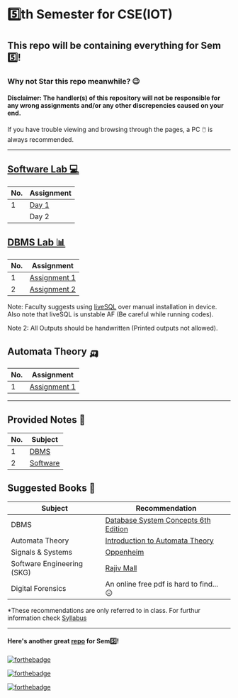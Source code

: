 # 5️⃣th Semester for CSE(IOT)
## This repo will be containing everything for Sem 5️⃣!
### Why not Star this repo meanwhile? 😉
#### Disclaimer: The handler(s) of this repository will not be responsible for any wrong assignments and/or any other discrepencies caused on your end.
If you have trouble viewing and browsing through the pages, a PC 🖱️ is always recommended. 

---

## [Software Lab 💻](/SOFTWARE_LAB/PCCCSE593.pdf)

| No. | Assignment |
| --- | --- |
| 1 | [Day 1](/SOFTWARE_LAB/Day1/)
|   | Day 2 |

## [DBMS Lab 📊](/DBMS_LAB/PCC-CSE591.pdf)

| No. | Assignment |
| --- | --- |
| 1 | [Assignment 1](/DBMS_LAB/Assignment1) |
| 2 | [Assignment 2](/DBMS_LAB/Assignment2) |

Note: Faculty suggests using [liveSQL](https://www.bing.com/ck/a?!&&p=a9d0ddf772a14109JmltdHM9MTY5MDE1NjgwMCZpZ3VpZD0zM2RiODkyZi05NWM1LTZlYzUtMmZiOS05YTdhOTQ2ODZmMmQmaW5zaWQ9NTIyNQ&ptn=3&hsh=3&fclid=33db892f-95c5-6ec5-2fb9-9a7a94686f2d&psq=oraclelive&u=a1aHR0cHM6Ly9saXZlc3FsLm9yYWNsZS5jb20vYXBleC9mP3A9NTkwOjE3Ojc5ODMxMzcwOTU3NDg6Ojo6Og&ntb=1) over manual installation in device. Also note that liveSQL is unstable AF (Be careful while running codes).

Note 2: All Outputs should be handwritten (Printed outputs not allowed).

## Automata Theory 🛺

| No. | Assignment |
| --- | --- |
| 1 | [Assignment 1](/AUTOMATA/Assignment1) |

---

## Provided Notes 📜

| No. | Subject |
| --- | --- |
| 1 | [DBMS](/Notes/DBMS/) |
| 2 | [Software](/Notes/Software/) |

## Suggested Books 📖

| Subject | Recommendation |
| --- | --- |
| DBMS | [Database System Concepts 6th Edition](https://drive.google.com/file/d/13q8K7vhvQaavlgoO1eJpKQHKjaTBh8dP/view?pli=1) |
| Automata Theory | [Introduction to Automata Theory](https://idoc.pub/queue/introduction-to-automata-theory-languages-by-john-e-hopcroft-rajeev-motwani-jeffrey-d-ullman-546gd9dyrqn8) |
| Signals & Systems | [Oppenheim](https://vdocument.in/oppenheim-signals-and-systems-complete.html?page=1) |
| Software Engineering (SKG) | [Rajiv Mall](https://davcollegetitilagarh.org/wp-content/uploads/2020/09/fundamentals-of-software-engineering-fourth-edition-rajib-mall.pdf) |
| Digital Forensics | An online free pdf is hard to find... ☹️ |

*These recommendations are only referred to in class. For furthur information check [Syllabus](/5th%20Sem%20CSE(IOT%2C%20CYS%2C%20BCT)%202021%20-%202025%20Batch%20Syllabus.pdf)

---

#### Here's another great [repo](https://github.com/BEASTgg/5thsem) for Sem5️⃣!

[![forthebadge](https://forthebadge.com/images/badges/certified-snoop-lion.svg)](https://forthebadge.com)

[![forthebadge](https://forthebadge.com/images/badges/compatibility-club-penguin.svg)](https://forthebadge.com)

[![forthebadge](https://forthebadge.com/images/badges/makes-people-smile.svg)](https://forthebadge.com)
